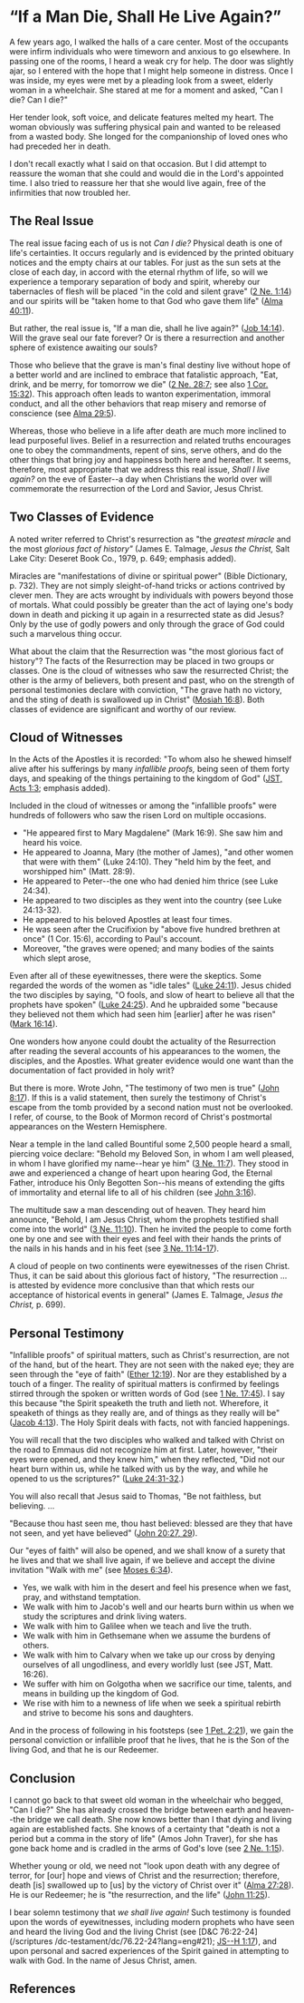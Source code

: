 # “If a Man Die, Shall He Live Again?”

A few years ago, I walked the halls of a care center. Most of the occupants
were infirm individuals who were timeworn and anxious to go elsewhere. In
passing one of the rooms, I heard a weak cry for help. The door was slightly
ajar, so I entered with the hope that I might help someone in distress. Once I
was inside, my eyes were met by a pleading look from a sweet, elderly woman in
a wheelchair. She stared at me for a moment and asked, "Can I die? Can I die?"

Her tender look, soft voice, and delicate features melted my heart. The woman
obviously was suffering physical pain and wanted to be released from a wasted
body. She longed for the companionship of loved ones who had preceded her in
death.

I don't recall exactly what I said on that occasion. But I did attempt to
reassure the woman that she could and would die in the Lord's appointed time.
I also tried to reassure her that she would live again, free of the
infirmities that now troubled her.

## The Real Issue

The real issue facing each of us is not _Can I die?_ Physical death is one of
life's certainties. It occurs regularly and is evidenced by the printed
obituary notices and the empty chairs at our tables. For just as the sun sets
at the close of each day, in accord with the eternal rhythm of life, so will
we experience a temporary separation of body and spirit, whereby our
tabernacles of flesh will be placed "in the cold and silent grave" ([2 Ne.
1:14](/scriptures/bofm/2-ne/1.14?lang=eng#13)) and our spirits will be "taken
home to that God who gave them life" ([Alma
40:11](/scriptures/bofm/alma/40.11?lang=eng#10)).

But rather, the real issue is, "If a man die, shall he live again?" ([Job
14:14](/scriptures/ot/job/14.14?lang=eng#13)). Will the grave seal our fate
forever? Or is there a resurrection and another sphere of existence awaiting
our souls?

Those who believe that the grave is man's final destiny live without hope of a
better world and are inclined to embrace that fatalistic approach, "Eat,
drink, and be merry, for tomorrow we die" ([2 Ne.
28:7](/scriptures/bofm/2-ne/28.7?lang=eng#6); see also [1 Cor.
15:32](/scriptures/nt/1-cor/15.32?lang=eng#31)). This approach often leads to
wanton experimentation, immoral conduct, and all the other behaviors that reap
misery and remorse of conscience (see [Alma
29:5](/scriptures/bofm/alma/29.5?lang=eng#4)).

Whereas, those who believe in a life after death are much more inclined to
lead purposeful lives. Belief in a resurrection and related truths encourages
one to obey the commandments, repent of sins, serve others, and do the other
things that bring joy and happiness both here and hereafter. It seems,
therefore, most appropriate that we address this real issue, _Shall I live
again?_ on the eve of Easter--a day when Christians the world over will
commemorate the resurrection of the Lord and Savior, Jesus Christ.

## Two Classes of Evidence

A noted writer referred to Christ's resurrection as "the _greatest miracle_
and the most _glorious fact of history"_ (James E. Talmage, _Jesus the
Christ,_ Salt Lake City: Deseret Book Co., 1979, p. 649; emphasis added).

Miracles are "manifestations of divine or spiritual power" (Bible Dictionary,
p. 732). They are not simply sleight-of-hand tricks or actions contrived by
clever men. They are acts wrought by individuals with powers beyond those of
mortals. What could possibly be greater than the act of laying one's body down
in death and picking it up again in a resurrected state as did Jesus? Only by
the use of godly powers and only through the grace of God could such a
marvelous thing occur.

What about the claim that the Resurrection was "the most glorious fact of
history"? The facts of the Resurrection may be placed in two groups or
classes. One is the cloud of witnesses who saw the resurrected Christ; the
other is the army of believers, both present and past, who on the strength of
personal testimonies declare with conviction, "The grave hath no victory, and
the sting of death is swallowed up in Christ" ([Mosiah
16:8](/scriptures/bofm/mosiah/16.8?lang=eng#7)). Both classes of evidence are
significant and worthy of our review.

## Cloud of Witnesses

In the Acts of the Apostles it is recorded: "To whom also he shewed himself
alive after his sufferings by many _infallible proofs,_ being seen of them
forty days, and speaking of the things pertaining to the kingdom of God"
([JST, Acts 1:3](/scriptures/jst/bible-jst-acts/1.3?lang=eng#2); emphasis
added).

Included in the cloud of witnesses or among the "infallible proofs" were
hundreds of followers who saw the risen Lord on multiple occasions.

  * "He appeared first to Mary Magdalene" (Mark 16:9). She saw him and heard his voice. 
  * He appeared to Joanna, Mary (the mother of James), "and other women that were with them" (Luke 24:10). They "held him by the feet, and worshipped him" (Matt. 28:9). 
  * He appeared to Peter--the one who had denied him thrice (see Luke 24:34). 
  * He appeared to two disciples as they went into the country (see Luke 24:13-32). 
  * He appeared to his beloved Apostles at least four times. 
  * He was seen after the Crucifixion by "above five hundred brethren at once" (1 Cor. 15:6), according to Paul's account. 
  * Moreover, "the graves were opened; and many bodies of the saints which slept arose, 

Even after all of these eyewitnesses, there were the skeptics. Some regarded
the words of the women as "idle tales" ([Luke
24:11](/scriptures/nt/luke/24.11?lang=eng#10)). Jesus chided the two disciples
by saying, "O fools, and slow of heart to believe all that the prophets have
spoken" ([Luke 24:25](/scriptures/nt/luke/24.25?lang=eng#24)). And he
upbraided some "because they believed not them which had seen him [earlier]
after he was risen" ([Mark 16:14](/scriptures/nt/mark/16.14?lang=eng#13)).

One wonders how anyone could doubt the actuality of the Resurrection after
reading the several accounts of his appearances to the women, the disciples,
and the Apostles. What greater evidence would one want than the documentation
of fact provided in holy writ?

But there is more. Wrote John, "The testimony of two men is true" ([John
8:17](/scriptures/nt/john/8.17?lang=eng#16)). If this is a valid statement,
then surely the testimony of Christ's escape from the tomb provided by a
second nation must not be overlooked. I refer, of course, to the Book of
Mormon record of Christ's postmortal appearances on the Western Hemisphere.

Near a temple in the land called Bountiful some 2,500 people heard a small,
piercing voice declare: "Behold my Beloved Son, in whom I am well pleased, in
whom I have glorified my name--hear ye him" ([3 Ne.
11:7](/scriptures/bofm/3-ne/11.7?lang=eng#6)). They stood in awe and
experienced a change of heart upon hearing God, the Eternal Father, introduce
his Only Begotten Son--his means of extending the gifts of immortality and
eternal life to all of his children (see [John
3:16](/scriptures/nt/john/3.16?lang=eng#15)).

The multitude saw a man descending out of heaven. They heard him announce,
"Behold, I am Jesus Christ, whom the prophets testified shall come into the
world" ([3 Ne. 11:10](/scriptures/bofm/3-ne/11.10?lang=eng#9)). Then he
invited the people to come forth one by one and see with their eyes and feel
with their hands the prints of the nails in his hands and in his feet (see [3
Ne. 11:14-17](/scriptures/bofm/3-ne/11.14-17?lang=eng#13)).

A cloud of people on two continents were eyewitnesses of the risen Christ.
Thus, it can be said about this glorious fact of history, "The resurrection ...
is attested by evidence more conclusive than that which rests our acceptance
of historical events in general" (James E. Talmage, _Jesus the Christ,_ p.
699).

## Personal Testimony

"Infallible proofs" of spiritual matters, such as Christ's resurrection, are
not of the hand, but of the heart. They are not seen with the naked eye; they
are seen through the "eye of faith" ([Ether
12:19](/scriptures/bofm/ether/12.19?lang=eng#18)). Nor are they established by
a touch of a finger. The reality of spiritual matters is confirmed by feelings
stirred through the spoken or written words of God (see [1 Ne.
17:45](/scriptures/bofm/1-ne/17.45?lang=eng#44)). I say this because "the
Spirit speaketh the truth and lieth not. Wherefore, it speaketh of things as
they really are, and of things as they really will be" ([Jacob
4:13](/scriptures/bofm/jacob/4.13?lang=eng#12)). The Holy Spirit deals with
facts, not with fancied happenings.

You will recall that the two disciples who walked and talked with Christ on
the road to Emmaus did not recognize him at first. Later, however, "their eyes
were opened, and they knew him," when they reflected, "Did not our heart burn
within us, while he talked with us by the way, and while he opened to us the
scriptures?" ([Luke 24:31-32](/scriptures/nt/luke/24.31-32?lang=eng#30).)

You will also recall that Jesus said to Thomas, "Be not faithless, but
believing. ...

"Because thou hast seen me, thou hast believed: blessed are they that have not
seen, and yet have believed" ([John 20:27,
29](/scriptures/nt/john/20.27,29?lang=eng#26)).

Our "eyes of faith" will also be opened, and we shall know of a surety that he
lives and that we shall live again, if we believe and accept the divine
invitation "Walk with me" (see [Moses
6:34](/scriptures/pgp/moses/6.34?lang=eng#33)).

  * Yes, we walk with him in the desert and feel his presence when we fast, pray, and withstand temptation. 
  * We walk with him to Jacob's well and our hearts burn within us when we study the scriptures and drink living waters. 
  * We walk with him to Galilee when we teach and live the truth. 
  * We walk with him in Gethsemane when we assume the burdens of others. 
  * We walk with him to Calvary when we take up our cross by denying ourselves of all ungodliness, and every worldly lust (see JST, Matt. 16:26). 
  * We suffer with him on Golgotha when we sacrifice our time, talents, and means in building up the kingdom of God. 
  * We rise with him to a newness of life when we seek a spiritual rebirth and strive to become his sons and daughters. 

And in the process of following in his footsteps (see [1 Pet.
2:21](/scriptures/nt/1-pet/2.21?lang=eng#20)), we gain the personal conviction
or infallible proof that he lives, that he is the Son of the living God, and
that he is our Redeemer.

## Conclusion

I cannot go back to that sweet old woman in the wheelchair who begged, "Can I
die?" She has already crossed the bridge between earth and heaven--the bridge
we call death. She now knows better than I that dying and living again are
established facts. She knows of a certainty that "death is not a period but a
comma in the story of life" (Amos John Traver), for she has gone back home and
is cradled in the arms of God's love (see [2 Ne.
1:15](/scriptures/bofm/2-ne/1.15?lang=eng#14)).

Whether young or old, we need not "look upon death with any degree of terror,
for [our] hope and views of Christ and the resurrection; therefore, death [is]
swallowed up to [us] by the victory of Christ over it" ([Alma
27:28](/scriptures/bofm/alma/27.28?lang=eng#27)). He is our Redeemer; he is
"the resurrection, and the life" ([John
11:25](/scriptures/nt/john/11.25?lang=eng#24)).

I bear solemn testimony that _we shall live again!_ Such testimony is founded
upon the words of eyewitnesses, including modern prophets who have seen and
heard the living God and the living Christ (see [D&amp;C 76:22-24](/scriptures
/dc-testament/dc/76.22-24?lang=eng#21); [JS--H
1:17](/scriptures/pgp/js-h/1.17?lang=eng#16)), and upon personal and sacred
experiences of the Spirit gained in attempting to walk with God. In the name
of Jesus Christ, amen.

## References

